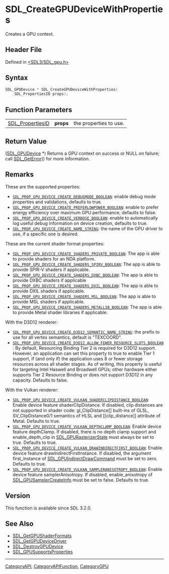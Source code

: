 # SDL_CreateGPUDeviceWithProperties

Creates a GPU context.

## Header File

Defined in [<SDL3/SDL_gpu.h>](https://github.com/libsdl-org/SDL/blob/main/include/SDL3/SDL_gpu.h)

## Syntax

```c
SDL_GPUDevice * SDL_CreateGPUDeviceWithProperties(
    SDL_PropertiesID props);
```

## Function Parameters

|                                      |           |                        |
| ------------------------------------ | --------- | ---------------------- |
| [SDL_PropertiesID](SDL_PropertiesID) | **props** | the properties to use. |

## Return Value

([SDL_GPUDevice](SDL_GPUDevice) *) Returns a GPU context on success or NULL
on failure; call [SDL_GetError](SDL_GetError)() for more information.

## Remarks

These are the supported properties:

- [`SDL_PROP_GPU_DEVICE_CREATE_DEBUGMODE_BOOLEAN`](SDL_PROP_GPU_DEVICE_CREATE_DEBUGMODE_BOOLEAN):
  enable debug mode properties and validations, defaults to true.
- [`SDL_PROP_GPU_DEVICE_CREATE_PREFERLOWPOWER_BOOLEAN`](SDL_PROP_GPU_DEVICE_CREATE_PREFERLOWPOWER_BOOLEAN):
  enable to prefer energy efficiency over maximum GPU performance, defaults
  to false.
- [`SDL_PROP_GPU_DEVICE_CREATE_VERBOSE_BOOLEAN`](SDL_PROP_GPU_DEVICE_CREATE_VERBOSE_BOOLEAN):
  enable to automatically log useful debug information on device creation,
  defaults to true.
- [`SDL_PROP_GPU_DEVICE_CREATE_NAME_STRING`](SDL_PROP_GPU_DEVICE_CREATE_NAME_STRING):
  the name of the GPU driver to use, if a specific one is desired.

These are the current shader format properties:

- [`SDL_PROP_GPU_DEVICE_CREATE_SHADERS_PRIVATE_BOOLEAN`](SDL_PROP_GPU_DEVICE_CREATE_SHADERS_PRIVATE_BOOLEAN):
  The app is able to provide shaders for an NDA platform.
- [`SDL_PROP_GPU_DEVICE_CREATE_SHADERS_SPIRV_BOOLEAN`](SDL_PROP_GPU_DEVICE_CREATE_SHADERS_SPIRV_BOOLEAN):
  The app is able to provide SPIR-V shaders if applicable.
- [`SDL_PROP_GPU_DEVICE_CREATE_SHADERS_DXBC_BOOLEAN`](SDL_PROP_GPU_DEVICE_CREATE_SHADERS_DXBC_BOOLEAN):
  The app is able to provide DXBC shaders if applicable
- [`SDL_PROP_GPU_DEVICE_CREATE_SHADERS_DXIL_BOOLEAN`](SDL_PROP_GPU_DEVICE_CREATE_SHADERS_DXIL_BOOLEAN):
  The app is able to provide DXIL shaders if applicable.
- [`SDL_PROP_GPU_DEVICE_CREATE_SHADERS_MSL_BOOLEAN`](SDL_PROP_GPU_DEVICE_CREATE_SHADERS_MSL_BOOLEAN):
  The app is able to provide MSL shaders if applicable.
- [`SDL_PROP_GPU_DEVICE_CREATE_SHADERS_METALLIB_BOOLEAN`](SDL_PROP_GPU_DEVICE_CREATE_SHADERS_METALLIB_BOOLEAN):
  The app is able to provide Metal shader libraries if applicable.

With the D3D12 renderer:

- [`SDL_PROP_GPU_DEVICE_CREATE_D3D12_SEMANTIC_NAME_STRING`](SDL_PROP_GPU_DEVICE_CREATE_D3D12_SEMANTIC_NAME_STRING):
  the prefix to use for all vertex semantics, default is "TEXCOORD".
- [`SDL_PROP_GPU_DEVICE_CREATE_D3D12_ALLOW_FEWER_RESOURCE_SLOTS_BOOLEAN`](SDL_PROP_GPU_DEVICE_CREATE_D3D12_ALLOW_FEWER_RESOURCE_SLOTS_BOOLEAN):
  By default, Resourcing Binding Tier 2 is required for D3D12 support.
  However, an application can set this property to true to enable Tier 1
  support, if (and only if) the application uses 8 or fewer storage
  resources across all shader stages. As of writing, this property is
  useful for targeting Intel Haswell and Broadwell GPUs; other hardware
  either supports Tier 2 Resource Binding or does not support D3D12 in any
  capacity. Defaults to false.

With the Vulkan renderer:

- [`SDL_PROP_GPU_DEVICE_CREATE_VULKAN_SHADERCLIPDISTANCE_BOOLEAN`](SDL_PROP_GPU_DEVICE_CREATE_VULKAN_SHADERCLIPDISTANCE_BOOLEAN):
  Enable device feature shaderClipDistance. If disabled, clip distances are
  not supported in shader code: gl_ClipDistance[] built-ins of GLSL,
  SV_ClipDistance0/1 semantics of HLSL and [[clip_distance]] attribute of
  Metal. Defaults to true.
- [`SDL_PROP_GPU_DEVICE_CREATE_VULKAN_DEPTHCLAMP_BOOLEAN`](SDL_PROP_GPU_DEVICE_CREATE_VULKAN_DEPTHCLAMP_BOOLEAN):
  Enable device feature depthClamp. If disabled, there is no depth clamp
  support and enable_depth_clip in
  [SDL_GPURasterizerState](SDL_GPURasterizerState) must always be set to
  true. Defaults to true.
- [`SDL_PROP_GPU_DEVICE_CREATE_VULKAN_DRAWINDIRECTFIRST_BOOLEAN`](SDL_PROP_GPU_DEVICE_CREATE_VULKAN_DRAWINDIRECTFIRST_BOOLEAN):
  Enable device feature drawIndirectFirstInstance. If disabled, the
  argument first_instance of
  [SDL_GPUIndirectDrawCommand](SDL_GPUIndirectDrawCommand) must be set to
  zero. Defaults to true.
- [`SDL_PROP_GPU_DEVICE_CREATE_VULKAN_SAMPLERANISOTROPY_BOOLEAN`](SDL_PROP_GPU_DEVICE_CREATE_VULKAN_SAMPLERANISOTROPY_BOOLEAN):
  Enable device feature samplerAnisotropy. If disabled, enable_anisotropy
  of [SDL_GPUSamplerCreateInfo](SDL_GPUSamplerCreateInfo) must be set to
  false. Defaults to true.

## Version

This function is available since SDL 3.2.0.

## See Also

- [SDL_GetGPUShaderFormats](SDL_GetGPUShaderFormats)
- [SDL_GetGPUDeviceDriver](SDL_GetGPUDeviceDriver)
- [SDL_DestroyGPUDevice](SDL_DestroyGPUDevice)
- [SDL_GPUSupportsProperties](SDL_GPUSupportsProperties)

----
[CategoryAPI](CategoryAPI), [CategoryAPIFunction](CategoryAPIFunction), [CategoryGPU](CategoryGPU)

